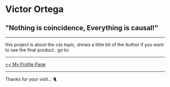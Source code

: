 # Victor Ortega
## "Nothing is coincidence, Everything is causal!"
***
this project is about the css topic, shows a little bit of the Author
if you want to see the final product.. go to:
***
[<< My Profile Page][Address]

[Address]: https://ortegavictorbe.github.io/markdown-warmup-css/

***
Thanks for your visit... :cat2:

